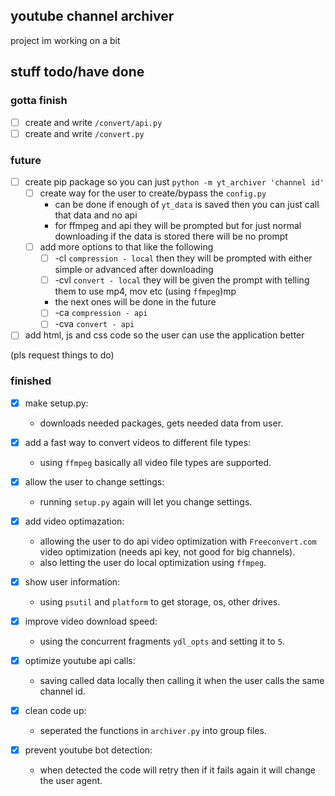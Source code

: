 ## youtube channel archiver

project im working on a bit

## stuff todo/have done

### gotta finish

- [ ] create and write `/convert/api.py` 
- [ ] create and write `/convert.py`

### future

- [ ] create pip package so you can just `python -m yt_archiver 'channel id'`
    - [ ] create way for the user to create/bypass the `config.py`
        - can be done if enough of `yt_data` is saved then you can just call that data and no api
        - for ffmpeg and api they will be prompted but for just normal downloading if the data is stored there will be no prompt
    - [ ] add more options to that like the following
        - [ ] -cl `compression - local` then they will be prompted with either simple or advanced after downloading
        - [ ] -cvl `convert - local` they will be given the prompt with telling them to use mp4, mov etc (using `ffmpeg`)mp
        - the next ones will be done in the future 
        - [ ] -ca `compression - api` 
        - [ ] -cva `convert - api` 
- [ ] add html, js and css code so the user can use the application better

(pls request things to do)

### finished

- [X] make setup.py:
    - downloads needed packages, gets needed data from user.

- [X] add a fast way to convert videos to different file types:
    - using `ffmpeg` basically all video file types are supported.

- [X] allow the user to change settings:
    - running `setup.py` again will let you change settings.

- [X] add video optimazation:
    - allowing the user to do api video optimization with `Freeconvert.com` video optimization (needs api key, not good for big channels).
    - also letting the user do local optimization using `ffmpeg`.

- [X] show user information:
    - using `psutil` and `platform` to get storage, os, other drives.

- [X] improve video download speed:
    - using the concurrent fragments `ydl_opts` and setting it to `5`.

- [X] optimize youtube api calls:
    - saving called data locally then calling it when the user calls the same channel id.

- [X] clean code up:
    - seperated the functions in `archiver.py` into group files.

- [X] prevent youtube bot detection:
    - when detected the code will retry then if it fails again it will change the user agent.